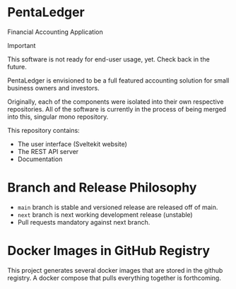 # PentaLedger
Financial Accounting Application

> [!IMPORTANT]  
> This software is not ready for end-user usage, yet. Check back in the future. 

PentaLedger is envisioned to be a full featured accounting solution
for small business owners and investors.

Originally, each of the components were isolated into their own respective 
repositories.  All of the software is currently in the process of being 
merged into this, singular mono repository.

This repository contains:

- The user interface (Sveltekit website)
- The REST API server
- Documentation

# Branch and Release Philosophy

- `main` branch is stable and versioned release are released off of main.
- `next` branch is next working development release (unstable)
- Pull requests mandatory against next branch.

# Docker Images in GitHub Registry

This project generates several docker images that are stored in
the github registry.  A docker compose that pulls everything 
together is forthcoming.